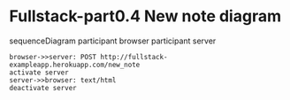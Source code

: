 # Fullstack-part0.4 New note diagram

sequenceDiagram
participant browser
participant server

    browser->>server: POST http://fullstack-exampleapp.herokuapp.com/new_note
    activate server
    server->>browser: text/html
    deactivate server
